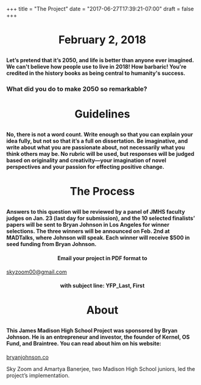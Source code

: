 +++
title = "The Project"
date = "2017-06-27T17:39:21-07:00"
draft = false
+++

<h1><p align="center">February 2, 2018</p></h1>

<h4>Let’s pretend that it’s 2050, and life is better than anyone ever imagined. We can't believe how people use to live in 2018! How barbaric! You're credited in the history books as being central to humanity's success. </h4> 

<h3>What did you do to make 2050 so remarkable?</h3> 

 <h1><p align="center">Guidelines</p></h1> 

<h4>No, there is not a word count. Write enough so that you can explain your idea fully, but not so that it’s a full on dissertation. Be imaginative, and write about what you are passionate about, not necessarily what you think others may be. No rubric will be used, but responses will be judged based on originality and creativity—your imagination of novel perspectives and your passion for effecting positive change.</h4> 

<h1><p align="center"> The Process </p></h1> 

<h4>Answers to this question will be reviewed by a panel of JMHS faculty judges on Jan. 23 (last day for submission), and the 10 selected finalists’ papers will be sent to Bryan Johnson in Los Angeles for winner selections. The three winners will be announced on Feb. 2nd at MADTalks, where Johnson will speak. Each winner will receive $500 in seed funding from Bryan Johnson.</h4>



<h4><p align="center">Email your project in PDF format to</p></h4> 

[skyzoom00@gmail.com](mailto:skyzoom00@gmail.com)


<h4><p align="center"> with subject line: 
YFP_Last, First


</p></h4> 

<h1><p align="center"> About </p></h1> 

<h4>This James Madison High School Project was sponsored by Bryan Johnson. He is an entrepreneur and investor, the founder of Kernel, OS Fund, and Braintree. You can read about him on his website:</h4>

[bryanjohnson.co](https://bryanjohnson.co/)


Sky Zoom and Amartya Banerjee, two Madison High School juniors, led the project’s implementation. </h4> 

